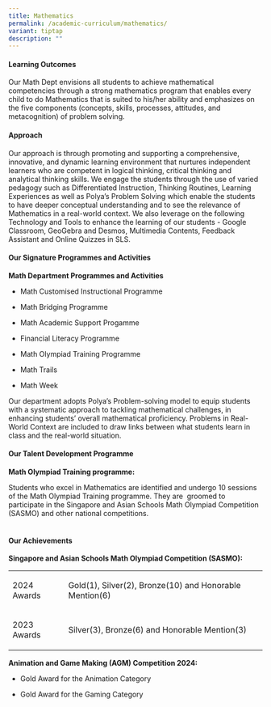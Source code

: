 ```yaml
---
title: Mathematics
permalink: /academic-curriculum/mathematics/
variant: tiptap
description: ""
---
```

<h4><strong>Learning Outcomes</strong></h4>
<p>Our Math Dept envisions all students to achieve mathematical competencies
through a strong mathematics program that enables every child to do Mathematics
that is suited to his/her ability and emphasizes on the five components
(concepts, skills, processes, attitudes, and metacognition) of problem
solving.</p>
<h4><strong>Approach</strong></h4>
<p>Our approach is through promoting and supporting a comprehensive, innovative,
and dynamic learning environment that nurtures independent learners who
are competent in logical thinking, critical thinking and analytical thinking
skills. We engage the students through the use of varied pedagogy such
as Differentiated Instruction, Thinking Routines, Learning Experiences
as well as Polya’s Problem Solving which enable the students to have deeper
conceptual understanding and to see the relevance of Mathematics in a real-world
context. We also leverage on the following Technology and Tools to enhance
the learning of our students - Google Classroom, GeoGebra and Desmos, Multimedia
Contents, Feedback Assistant and Online Quizzes in SLS.</p>
<h4><strong>Our Signature Programmes and Activities</strong></h4>
<p><strong>Math Department Programmes and Activities</strong>
</p>
<ul data-tight="true" class="tight">
<li>
<p>Math Customised Instructional Programme&nbsp;</p>
</li>
<li>
<p>Math Bridging Programme</p>
</li>
<li>
<p>Math Academic Support Progamme</p>
</li>
<li>
<p>Financial Literacy Programme</p>
</li>
<li>
<p>Math Olympiad Training Programme</p>
</li>
<li>
<p>Math Trails</p>
</li>
<li>
<p>Math Week</p>
</li>
</ul>
<p>Our department adopts Polya’s Problem-solving model to equip students
with a systematic approach to tackling mathematical challenges, in enhancing
students’ overall mathematical proficiency. Problems in Real-World Context
are included to draw links between what students learn in class and the
real-world situation.
<br>
</p>
<h4><strong>Our Talent Development Programme</strong></h4>
<p><strong>Math Olympiad Training programme:</strong>
</p>
<p>Students who excel in Mathematics are identified and undergo 10 sessions
of the Math Olympiad Training programme. They are&nbsp; groomed to participate
in the Singapore and Asian Schools Math Olympiad Competition (SASMO) and
other national competitions.</p>
<h4><br><strong>Our Achievements</strong></h4>
<p><strong>Singapore and Asian Schools Math Olympiad Competition (SASMO):</strong>
</p>
<table style="minWidth: 50px">
<colgroup>
<col>
<col>
</colgroup>
<tbody>
<tr>
<td rowspan="1" colspan="1">
<p>2024 Awards</p>
</td>
<td rowspan="1" colspan="1">
<p>Gold(1), Silver(2), Bronze(10) and Honorable Mention(6)</p>
</td>
</tr>
<tr>
<td rowspan="1" colspan="1">
<p>2023 Awards</p>
</td>
<td rowspan="1" colspan="1">
<p>Silver(3), Bronze(6) and Honorable Mention(3)&nbsp;</p>
</td>
</tr>
</tbody>
</table>
<p><strong>Animation and Game Making (AGM) Competition 2024:</strong>
</p>
<ul data-tight="true" class="tight">
<li>
<p>Gold Award for the Animation Category</p>
</li>
<li>
<p>Gold Award for the Gaming Category</p>
</li>
</ul>
<p>
<br>
</p>
<p></p>
